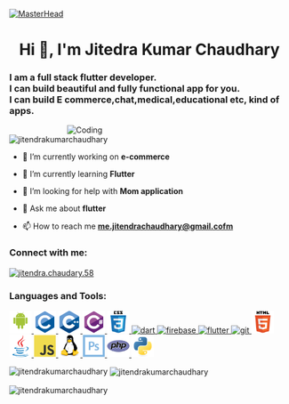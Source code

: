 [![MasterHead ](https://media.licdn.com/dms/image/D4E16AQFbzNe4rhMSKA/profile-displaybackgroundimage-shrink_350_1400/0/1683387884563?e=1688601600&v=beta&t=Z7agWBjmTDk9noL1lkWmh18JlDlnhnErS_TUv2dm_kg)](https://rishavchanda.io)
<h1 align="center">Hi 👋, I'm Jitedra Kumar Chaudhary</h1>
<h3>I am a full stack flutter developer.<br> I can build beautiful and fully functional app for you.<br> I can build E commerce,chat,medical,educational etc, kind of apps.</h3>
<img align="right" alt="Coding" width="400" src="[https://media.licdn.com/dms/image/D4E16AQFeOP4l978TZA/profile-displaybackgroundimage-shrink_350_1400/0/1683286764619?e=1688601600&v=beta&t=4fQZ6au3N3szuJzp5WRGhOvARJSDbT-jcRIhTi0YONQ]">

<p align="left"> <img src="https://komarev.com/ghpvc/?username=jitendrakumarchaudhary&label=Profile%20views&color=0e75b6&style=flat" alt="jitendrakumarchaudhary" /> </p>

- 🔭 I’m currently working on **e-commerce**

- 🌱 I’m currently learning **Flutter**

- 🤝 I’m looking for help with **Mom application**

- 💬 Ask me about **flutter**

- 📫 How to reach me **me.jitendrachaudhary@gmail.cofm**

<h3 align="left">Connect with me:</h3>
<p align="left">
<a href="https://fb.com/jitendra.chaudary.58" target="blank"><img align="center" src="https://raw.githubusercontent.com/rahuldkjain/github-profile-readme-generator/master/src/images/icons/Social/facebook.svg" alt="jitendra.chaudary.58" height="30" width="40" /></a>
</p>

<h3 align="left">Languages and Tools:</h3>
<p align="left"> <a href="https://developer.android.com" target="_blank" rel="noreferrer"> <img src="https://raw.githubusercontent.com/devicons/devicon/master/icons/android/android-original-wordmark.svg" alt="android" width="40" height="40"/> </a> <a href="https://www.cprogramming.com/" target="_blank" rel="noreferrer"> <img src="https://raw.githubusercontent.com/devicons/devicon/master/icons/c/c-original.svg" alt="c" width="40" height="40"/> </a> <a href="https://www.w3schools.com/cpp/" target="_blank" rel="noreferrer"> <img src="https://raw.githubusercontent.com/devicons/devicon/master/icons/cplusplus/cplusplus-original.svg" alt="cplusplus" width="40" height="40"/> </a> <a href="https://www.w3schools.com/cs/" target="_blank" rel="noreferrer"> <img src="https://raw.githubusercontent.com/devicons/devicon/master/icons/csharp/csharp-original.svg" alt="csharp" width="40" height="40"/> </a> <a href="https://www.w3schools.com/css/" target="_blank" rel="noreferrer"> <img src="https://raw.githubusercontent.com/devicons/devicon/master/icons/css3/css3-original-wordmark.svg" alt="css3" width="40" height="40"/> </a> <a href="https://dart.dev" target="_blank" rel="noreferrer"> <img src="https://www.vectorlogo.zone/logos/dartlang/dartlang-icon.svg" alt="dart" width="40" height="40"/> </a> <a href="https://firebase.google.com/" target="_blank" rel="noreferrer"> <img src="https://www.vectorlogo.zone/logos/firebase/firebase-icon.svg" alt="firebase" width="40" height="40"/> </a> <a href="https://flutter.dev" target="_blank" rel="noreferrer"> <img src="https://www.vectorlogo.zone/logos/flutterio/flutterio-icon.svg" alt="flutter" width="40" height="40"/> </a> <a href="https://git-scm.com/" target="_blank" rel="noreferrer"> <img src="https://www.vectorlogo.zone/logos/git-scm/git-scm-icon.svg" alt="git" width="40" height="40"/> </a> <a href="https://www.w3.org/html/" target="_blank" rel="noreferrer"> <img src="https://raw.githubusercontent.com/devicons/devicon/master/icons/html5/html5-original-wordmark.svg" alt="html5" width="40" height="40"/> </a> <a href="https://www.java.com" target="_blank" rel="noreferrer"> <img src="https://raw.githubusercontent.com/devicons/devicon/master/icons/java/java-original.svg" alt="java" width="40" height="40"/> </a> <a href="https://developer.mozilla.org/en-US/docs/Web/JavaScript" target="_blank" rel="noreferrer"> <img src="https://raw.githubusercontent.com/devicons/devicon/master/icons/javascript/javascript-original.svg" alt="javascript" width="40" height="40"/> </a> <a href="https://www.linux.org/" target="_blank" rel="noreferrer"> <img src="https://raw.githubusercontent.com/devicons/devicon/master/icons/linux/linux-original.svg" alt="linux" width="40" height="40"/> </a> <a href="https://www.photoshop.com/en" target="_blank" rel="noreferrer"> <img src="https://raw.githubusercontent.com/devicons/devicon/master/icons/photoshop/photoshop-line.svg" alt="photoshop" width="40" height="40"/> </a> <a href="https://www.php.net" target="_blank" rel="noreferrer"> <img src="https://raw.githubusercontent.com/devicons/devicon/master/icons/php/php-original.svg" alt="php" width="40" height="40"/> </a> <a href="https://www.python.org" target="_blank" rel="noreferrer"> <img src="https://raw.githubusercontent.com/devicons/devicon/master/icons/python/python-original.svg" alt="python" width="40" height="40"/> </a> </p>

<p><img align="left" src="https://github-readme-stats.vercel.app/api/top-langs?username=jitendrakumarchaudhary&show_icons=true&locale=en&layout=compact" alt="jitendrakumarchaudhary" /></p>

<p>&nbsp;<img align="center" src="https://github-readme-stats.vercel.app/api?username=jitendrakumarchaudhary&show_icons=true&locale=en" alt="jitendrakumarchaudhary" /></p>

<p><img align="center" src="https://github-readme-streak-stats.herokuapp.com/?user=jitendrakumarchaudhary&" alt="jitendrakumarchaudhary" /></p>
